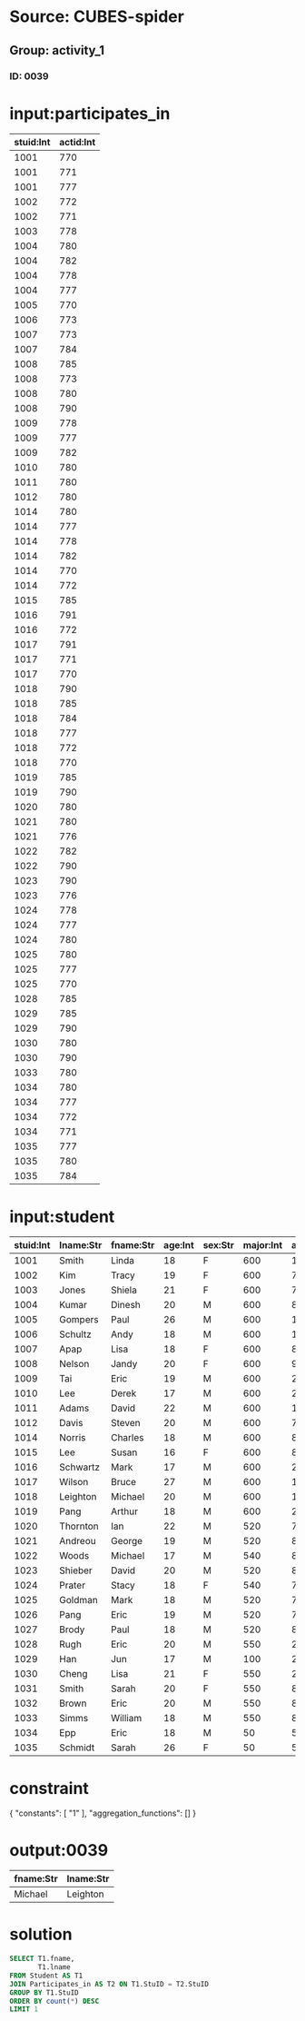 # Source: CUBES-spider
## Group: activity_1
### ID: 0039

# input:participates_in

| stuid:Int | actid:Int |
|---|---|
| 1001 | 770 |
| 1001 | 771 |
| 1001 | 777 |
| 1002 | 772 |
| 1002 | 771 |
| 1003 | 778 |
| 1004 | 780 |
| 1004 | 782 |
| 1004 | 778 |
| 1004 | 777 |
| 1005 | 770 |
| 1006 | 773 |
| 1007 | 773 |
| 1007 | 784 |
| 1008 | 785 |
| 1008 | 773 |
| 1008 | 780 |
| 1008 | 790 |
| 1009 | 778 |
| 1009 | 777 |
| 1009 | 782 |
| 1010 | 780 |
| 1011 | 780 |
| 1012 | 780 |
| 1014 | 780 |
| 1014 | 777 |
| 1014 | 778 |
| 1014 | 782 |
| 1014 | 770 |
| 1014 | 772 |
| 1015 | 785 |
| 1016 | 791 |
| 1016 | 772 |
| 1017 | 791 |
| 1017 | 771 |
| 1017 | 770 |
| 1018 | 790 |
| 1018 | 785 |
| 1018 | 784 |
| 1018 | 777 |
| 1018 | 772 |
| 1018 | 770 |
| 1019 | 785 |
| 1019 | 790 |
| 1020 | 780 |
| 1021 | 780 |
| 1021 | 776 |
| 1022 | 782 |
| 1022 | 790 |
| 1023 | 790 |
| 1023 | 776 |
| 1024 | 778 |
| 1024 | 777 |
| 1024 | 780 |
| 1025 | 780 |
| 1025 | 777 |
| 1025 | 770 |
| 1028 | 785 |
| 1029 | 785 |
| 1029 | 790 |
| 1030 | 780 |
| 1030 | 790 |
| 1033 | 780 |
| 1034 | 780 |
| 1034 | 777 |
| 1034 | 772 |
| 1034 | 771 |
| 1035 | 777 |
| 1035 | 780 |
| 1035 | 784 |

# input:student

| stuid:Int | lname:Str | fname:Str | age:Int | sex:Str | major:Int | advisor:Int | city_code:Str |
|---|---|---|---|---|---|---|---|
| 1001 | Smith | Linda | 18 | F | 600 | 1121 | BAL |
| 1002 | Kim | Tracy | 19 | F | 600 | 7712 | HKG |
| 1003 | Jones | Shiela | 21 | F | 600 | 7792 | WAS |
| 1004 | Kumar | Dinesh | 20 | M | 600 | 8423 | CHI |
| 1005 | Gompers | Paul | 26 | M | 600 | 1121 | YYZ |
| 1006 | Schultz | Andy | 18 | M | 600 | 1148 | BAL |
| 1007 | Apap | Lisa | 18 | F | 600 | 8918 | PIT |
| 1008 | Nelson | Jandy | 20 | F | 600 | 9172 | BAL |
| 1009 | Tai | Eric | 19 | M | 600 | 2192 | YYZ |
| 1010 | Lee | Derek | 17 | M | 600 | 2192 | HOU |
| 1011 | Adams | David | 22 | M | 600 | 1148 | PHL |
| 1012 | Davis | Steven | 20 | M | 600 | 7723 | PIT |
| 1014 | Norris | Charles | 18 | M | 600 | 8741 | DAL |
| 1015 | Lee | Susan | 16 | F | 600 | 8721 | HKG |
| 1016 | Schwartz | Mark | 17 | M | 600 | 2192 | DET |
| 1017 | Wilson | Bruce | 27 | M | 600 | 1148 | LON |
| 1018 | Leighton | Michael | 20 | M | 600 | 1121 | PIT |
| 1019 | Pang | Arthur | 18 | M | 600 | 2192 | WAS |
| 1020 | Thornton | Ian | 22 | M | 520 | 7271 | NYC |
| 1021 | Andreou | George | 19 | M | 520 | 8722 | NYC |
| 1022 | Woods | Michael | 17 | M | 540 | 8722 | PHL |
| 1023 | Shieber | David | 20 | M | 520 | 8722 | NYC |
| 1024 | Prater | Stacy | 18 | F | 540 | 7271 | BAL |
| 1025 | Goldman | Mark | 18 | M | 520 | 7134 | PIT |
| 1026 | Pang | Eric | 19 | M | 520 | 7134 | HKG |
| 1027 | Brody | Paul | 18 | M | 520 | 8723 | LOS |
| 1028 | Rugh | Eric | 20 | M | 550 | 2311 | ROC |
| 1029 | Han | Jun | 17 | M | 100 | 2311 | PEK |
| 1030 | Cheng | Lisa | 21 | F | 550 | 2311 | SFO |
| 1031 | Smith | Sarah | 20 | F | 550 | 8772 | PHL |
| 1032 | Brown | Eric | 20 | M | 550 | 8772 | ATL |
| 1033 | Simms | William | 18 | M | 550 | 8772 | NAR |
| 1034 | Epp | Eric | 18 | M | 50 | 5718 | BOS |
| 1035 | Schmidt | Sarah | 26 | F | 50 | 5718 | WAS |

# constraint

{
  "constants": [
    "1"
  ],
  "aggregation_functions": []
}

# output:0039

| fname:Str | lname:Str |
|---|---|
| Michael | Leighton |

# solution

```sql
SELECT T1.fname,
       T1.lname
FROM Student AS T1
JOIN Participates_in AS T2 ON T1.StuID = T2.StuID
GROUP BY T1.StuID
ORDER BY count(*) DESC
LIMIT 1
```
